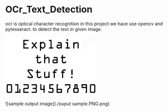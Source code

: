# OCr_Text_Detection
ocr is optical character recognition in this project we have use opencv and pytesseract. to detect the text in given image.

![sample output image](./ocr-a-font-sample.png)

![sample output image](./ouput sample.PNG.png)

